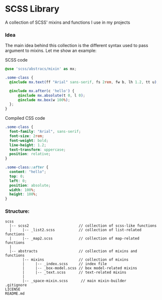 # SCSS Library

A collection of SCSS' mixins and functions I use in my projects


### Idea
The main idea behind this collection is the different syntax used to pass argument to mixins. Let me show an example:

SCSS code
```scss
@use 'scss/abstracs/mixin' as mx;

.some-class {
  @include mx.text(ff "Arial" sans-serif, fs 2rem, fw b, lh 1.2, tt u);

  @include mx.after(c 'hello') {
      @include mx.absolute(t 0, l 0);
      @include mx.box(w 100%);
  };
}
```

Compiled CSS code
```css
.some-class {
  font-family: "Arial", sans-serif;
  font-size: 2rem;
  font-weight: bold;
  line-height: 1.2;
  text-transform: uppercase;
  position: relative;
}

.some-class::after {
  content: "hello";
  top: 0;
  left: 0;
  position: absolute;
  width: 100%;
  height: 100%;
}
```



### Structure:
```
scss
  |-- scss2                       // collection of scss-like functions
  |     |-- _list2.scss           // collection of list-related functions
  |     |-- _map2.scss            // collection of map-related  functions
  |
  |-- abstracts                   // collection of mixins and functions
        |-- mixins                // collection of mixins
        |     |-- _index.scss     // index file
        |     |-- _box-model.scss // box model-related mixins
        |     |-- _text.scss      // text-related mixins
        |
        |-- _space-mixin.scss      // main mixin-builder
.gitignore
LICENSE
README.md
```
